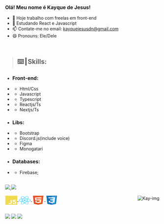 ### Olá! Meu nome é Kayque de Jesus!


- 🔭 Hoje trabalho com freelas em front-end
- 🌱 Estudando React e Javascript
- 📫 Contate-me no email: kayquejesusdn@gmail.com
- 😄 Pronouns: Ele/Dele

<br>

>  ## ⌨️┃Skills:

+ ### Front-end:
+ + Html/Css
+ + Javascript
+ + Typescript
+ + Reactjs/Ts
+ + Nextjs/Ts

+ ### Libs:
+ + Bootstrap
+ + Discord.js(include voice)
+ + Figma
+ + Monogatari

+ ### Databases:
+ + Firebase;

<br>

<div>
  <a href="https://github.com/kayqueprogram">
  <img height="180em" src="https://github-readme-stats.vercel.app/api?username=kayqueprogram&show_icons=true&theme=dark&include_all_commits=true&count_private=true"/>
  <img height="180em" src="https://github-readme-stats.vercel.app/api/top-langs/?username=kayqueprogram&layout=compact&langs_count=7&theme=dark"/>
</div>

<div style="display: inline_block"><br>
  <img align="center" alt="Kay-Js" height="30" width="40" src="https://raw.githubusercontent.com/devicons/devicon/master/icons/javascript/javascript-plain.svg">
  <img align="center" alt="Kay-React" height="30" width="40" src="https://raw.githubusercontent.com/devicons/devicon/master/icons/react/react-original.svg">
  <img align="center" alt="Kay-HTML" height="30" width="40" src="https://raw.githubusercontent.com/devicons/devicon/master/icons/html5/html5-original.svg">
  <img align="center" alt="Kay-CSS" height="30" width="40" src="https://raw.githubusercontent.com/devicons/devicon/master/icons/css3/css3-original.svg">
  <img align="right" alt="Kay-img"-pic" height="150" style="border-radius:50%px;" src="https://cdn.discordapp.com/avatars/830201994563551232/fc83ea1bf427482c682891462ea9d52f.webp?size=512">
</div>

##

 <a href="https://discord.gg/nMWbhTPSV7" target="_blank"><img src="https://img.shields.io/badge/Discord-7289DA?style=for-the-badge&logo=discord&logoColor=white" target="_blank"></a> 
  <a href = "mailto:kayquejesusdn@gmail.com"><img src="https://img.shields.io/badge/-Gmail-%23333?style=for-the-badge&logo=gmail&logoColor=white" target="_blank"></a>
  <a href="https://www.linkedin.com/in/kayque-de-jesus-dos-santos-039494251/" target="_blank"><img src="https://img.shields.io/badge/-LinkedIn-%230077B5?style=for-the-badge&logo=linkedin&logoColor=white" target="_blank"></a>
  

